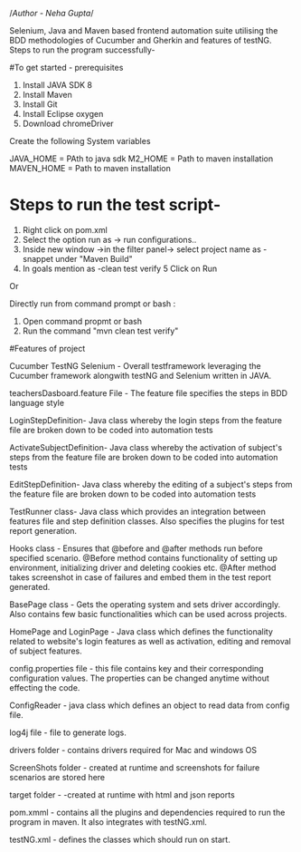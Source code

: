 /*Author - Neha Gupta*/

Selenium, Java and Maven based frontend automation suite utilising the BDD methodologies of Cucumber and Gherkin and features of testNG.
Steps to run the program successfully-

#To get started - prerequisites
1. Install JAVA SDK 8
2. Install Maven
3. Install Git
4. Install Eclipse oxygen
5. Download chromeDriver 

Create the following System variables

JAVA_HOME = PAth to java sdk
M2_HOME = Path to maven installation
MAVEN_HOME = Path to maven installation

# Steps to run the test script-
1. Right click on pom.xml
2. Select the option run as -> run configurations..
3. Inside new window ->in the filter panel-> select project name as - snappet under "Maven Build" 
4. In  goals mention as -clean test verify 
5 Click on Run

Or  

Directly run from command prompt or bash :
1) Open command propmt or bash 
2) Run the command "mvn clean test verify" 

#Features of project

Cucumber TestNG Selenium - Overall testframework leveraging the Cucumber framework alongwith testNG and Selenium written in JAVA.

teachersDasboard.feature File - The feature file specifies the steps in BDD language style

LoginStepDefinition- Java class whereby the login steps from the feature file are broken down to be coded into automation tests

ActivateSubjectDefinition- Java class whereby the activation of subject's steps from the feature file are broken down to be coded into automation tests

EditStepDefinition- Java class whereby the editing of a subject's steps from the feature file are broken down to be coded into automation tests

TestRunner class- Java class which provides an integration between features file and step definition classes. Also specifies the plugins for test report generation.

Hooks class - Ensures that @before and @after methods run before specified scenario.
@Before method contains functionality of setting up environment, initializing driver and deleting cookies etc.
@After method takes screenshot in case of failures and embed them in the test report generated.

BasePage class - Gets the operating system and sets driver accordingly. Also contains few basic functionalities which can be used across projects.

HomePage and LoginPage - Java class which defines the functionality related to website's login features as well as activation, editing and removal of subject features.

config.properties file - this file contains key and their corresponding configuration values. The properties can be changed anytime without effecting the code.

ConfigReader - java class which defines an object to read data from config file.

log4j file - file to generate logs. 

drivers folder - contains drivers required for Mac and windows OS

ScreenShots folder - created at runtime and screenshots for failure scenarios are stored here

target folder - -created at runtime with html and json reports


pom.xmml - contains all the plugins and dependencies required to run the program in maven. It also integrates with testNG.xml.

testNG.xml - defines the classes which should run on start.







